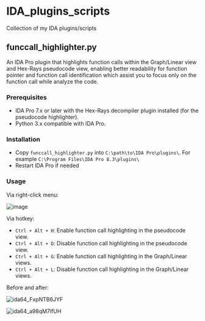 # IDA_plugins_scripts
Collection of my IDA plugins/scripts

## funccall_highlighter.py
An IDA Pro plugin that highlights function calls within the Graph/Linear view and Hex-Rays pseudocode view, enabling better readability for function pointer and function call identification which assist you to focus only on the function call while analyze the code.

### Prerequisites
- IDA Pro 7.x or later with the Hex-Rays decompiler plugin installed (for the pseudocode highlighter).
- Python 3.x compatible with IDA Pro.

### Installation
- Copy `funccall_highlighter.py` into `C:\path\to\IDA Pro\plugins\`. For example `C:\Program Files\IDA Pro 8.3\plugins\`
- Restart IDA Pro if needed

### Usage
Via right-click menu:

![image](https://github.com/user-attachments/assets/6443cb02-d958-47b7-bfbb-8f7c18094f3c)

Via hotkey:
- `Ctrl + Alt + H`: Enable function call highlighting in the pseudocode view.
- `Ctrl + Alt + D`: Disable function call highlighting in the pseudocode view.
- `Ctrl + Alt + G`: Enable function call highlighting in the Graph/Linear views.
- `Ctrl + Alt + L`: Disable function call highlighting in the Graph/Linear views.

Before and after:

![ida64_FxpNTB6JYF](https://github.com/user-attachments/assets/d5456fe2-4b24-4834-9e93-ee470e1e5043)

![ida64_a98qM7lfUH](https://github.com/user-attachments/assets/f13c2511-c698-4fed-8fcc-6e4d86f0100a)
